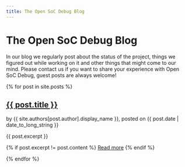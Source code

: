 ```yaml
---
title: The Open SoC Debug Blog
---
```


<h1>The Open SoC Debug Blog</h1>

<p>In our blog we regularly post about the status of the project, things we figured out while working on it and other things that might come to our mind. Please contact us if you want to share your experience with Open SoC Debug, guest posts are always welcome!</p>

{% for post in site.posts %}
  <h2><a href="{{ post.url }}">{{ post.title }}</a></h2>
  <p class="osc-blog-meta">by {{ site.authors[post.author].display_name }}, posted on {{ post.date | date_to_long_string }}
  <p>{{ post.excerpt }}</p>
  <p>
  {% if post.excerpt != post.content %}
    <a href="{{ site.baseurl }}{{ post.url }}"><i class="fa fa-arrow-right"></i> Read more</a>
  {% endif %}
  </p>
{% endfor %}
